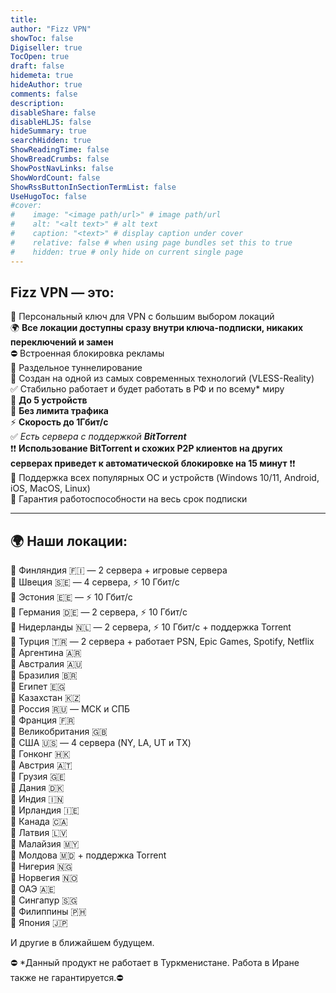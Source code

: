```yaml
---
title: 
author: "Fizz VPN"
showToc: false
Digiseller: true
TocOpen: true
draft: false
hidemeta: true
hideAuthor: true
comments: false
description: 
disableShare: false
disableHLJS: false
hideSummary: true
searchHidden: true
ShowReadingTime: false
ShowBreadCrumbs: false
ShowPostNavLinks: false
ShowWordCount: false
ShowRssButtonInSectionTermList: false
UseHugoToc: false
#cover:
#    image: "<image path/url>" # image path/url
#    alt: "<alt text>" # alt text
#    caption: "<text>" # display caption under cover
#    relative: false # when using page bundles set this to true
#    hidden: true # only hide on current single page
---
```

## Fizz VPN — это:

🔹 Персональный ключ для VPN с большим выбором локаций  
🌍 **Все локации доступны сразу внутри ключа-подписки, никаких переключений и замен**  
⛔️ Встроенная блокировка рекламы  
🔀 Раздельное туннелирование  
🔹 Создан на одной из самых современных технологий (VLESS-Reality)  
✅ Стабильно работает и будет работать в РФ и по всему* миру  
🔹 **До 5 устройств**  
🔹 **Без лимита трафика**  
⚡️ **Скорость до 1Гбит/с**  
✅ *Есть сервера с поддержкой **BitTorrent***  
❗❗ **Использование BitTorrent и схожих P2P клиентов на других серверах приведет к автоматической блокировке на 15 минут** ❗❗  
🔹 Поддержка всех популярных ОС и устройств (Windows 10/11, Android, iOS, MacOS, Linux)  
🔰 Гарантия работоспособности на весь срок подписки  

----------

## 🌍 Наши локации:  

🔹 Финляндия 🇫🇮 — 2 сервера + игровые сервера  
🔹 Швеция 🇸🇪 — 4 сервера, ⚡️ 10 Гбит/с  
🔹 Эстония 🇪🇪 — ⚡️ 10 Гбит/с  
🔹 Германия 🇩🇪 — 2 сервера, ⚡️ 10 Гбит/c  
🔹 Нидерланды 🇳🇱 — 2 сервера, ⚡️ 10 Гбит/c + поддержка Torrent  
🔹 Турция 🇹🇷 — 2 сервера + работает PSN, Epic Games, Spotify, Netflix  
🔹 Аргентина 🇦🇷  
🔹 Австралия 🇦🇺  
🔹 Бразилия 🇧🇷  
🔹 Египет 🇪🇬  
🔹 Казахстан 🇰🇿  
🔹 Россия 🇷🇺 — МСК и СПБ  
🔹 Франция 🇫🇷  
🔹 Великобритания 🇬🇧  
🔹 США 🇺🇸 — 4 сервера (NY, LA, UT и TX)  
🔹 Гонконг 🇭🇰  
🔹 Австрия 🇦🇹  
🔹 Грузия 🇬🇪  
🔹 Дания 🇩🇰  
🔹 Индия 🇮🇳  
🔹 Ирландия 🇮🇪  
🔹 Канада 🇨🇦  
🔹 Латвия 🇱🇻  
🔹 Малайзия 🇲🇾  
🔹 Молдова 🇲🇩 + поддержка Torrent  
🔹 Нигерия 🇳🇬  
🔹 Норвегия 🇳🇴  
🔹 ОАЭ 🇦🇪  
🔹 Сингапур 🇸🇬  
🔹 Филиппины 🇵🇭  
🔹 Япония 🇯🇵  

И другие в ближайшем будущем.

⛔️ *Данный продукт не работает в Туркменистане. Работа в Иране также не гарантируется.⛔️
